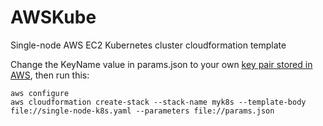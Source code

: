 # AWSKube
Single-node AWS EC2 Kubernetes cluster cloudformation template

Change the KeyName value in params.json to your own [key pair stored in AWS](https://console.aws.amazon.com/ec2), then run this:
```
aws configure
aws cloudformation create-stack --stack-name myk8s --template-body file://single-node-k8s.yaml --parameters file://params.json
```